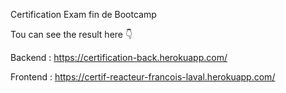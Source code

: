 Certification Exam fin de Bootcamp

Tou can see the result here 👇 

Backend : https://certification-back.herokuapp.com/

Frontend : https://certif-reacteur-francois-laval.herokuapp.com/
